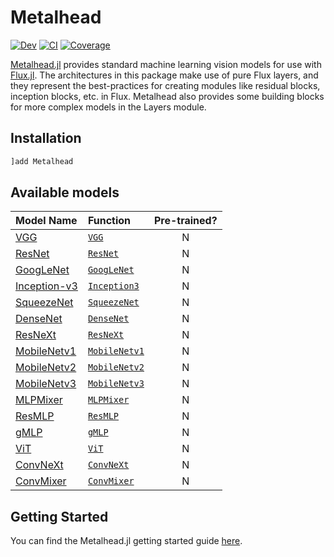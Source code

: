 # Metalhead

[![Dev](https://img.shields.io/badge/docs-dev-blue.svg)](https://fluxml.github.io/Metalhead.jl/dev)
[![CI](https://github.com/FluxML/Metalhead.jl/actions/workflows/CI.yml/badge.svg)](https://github.com/FluxML/Metalhead.jl/actions/workflows/CI.yml)
[![Coverage](https://codecov.io/gh/FluxML/Metalhead.jl/branch/master/graph/badge.svg)](https://codecov.io/gh/FluxML/Metalhead.jl)

[Metalhead.jl](https://github.com/FluxML/Metalhead.jl) provides standard machine learning vision models for use with [Flux.jl](https://fluxml.ai). The architectures in this package make use of pure Flux layers, and they represent the best-practices for creating modules like residual blocks, inception blocks, etc. in Flux. Metalhead also provides some building blocks for more complex models in the Layers module.

## Installation

```julia
]add Metalhead
```

## Available models

| Model Name                                       | Function                                                                                  | Pre-trained? |
|:-------------------------------------------------|:------------------------------------------------------------------------------------------|:------------:|
| [VGG](https://arxiv.org/abs/1409.1556)           | [`VGG`](https://fluxml.ai/Metalhead.jl/dev/docstrings/Metalhead.VGG.html)                 | N            |
| [ResNet](https://arxiv.org/abs/1512.03385)       | [`ResNet`](https://fluxml.ai/Metalhead.jl/dev/docstrings/Metalhead.ResNet.html)           | N            |
| [GoogLeNet](https://arxiv.org/abs/1409.4842)     | [`GoogLeNet`](https://fluxml.ai/Metalhead.jl/dev/docstrings/Metalhead.GoogLeNet.html)     | N            |
| [Inception-v3](https://arxiv.org/abs/1512.00567) | [`Inception3`](https://fluxml.ai/Metalhead.jl/dev/docstrings/Metalhead.Inception3.html)   | N            |
| [SqueezeNet](https://arxiv.org/abs/1602.07360)   | [`SqueezeNet`](https://fluxml.ai/Metalhead.jl/dev/docstrings/Metalhead.SqueezeNet.html)   | N            |
| [DenseNet](https://arxiv.org/abs/1608.06993)     | [`DenseNet`](https://fluxml.ai/Metalhead.jl/dev/docstrings/Metalhead.DenseNet.html)       | N            |
| [ResNeXt](https://arxiv.org/abs/1611.05431)      | [`ResNeXt`](https://fluxml.ai/Metalhead.jl/dev/docstrings/Metalhead.ResNeXt.html)         | N            |
| [MobileNetv1](https://arxiv.org/abs/1704.04861)  | [`MobileNetv1`](https://fluxml.ai/Metalhead.jl/dev/docstrings/Metalhead.MobileNetv1.html) | N            |
| [MobileNetv2](https://arxiv.org/abs/1801.04381)  | [`MobileNetv2`](https://fluxml.ai/Metalhead.jl/dev/docstrings/Metalhead.MobileNetv2.html) | N            |
| [MobileNetv3](https://arxiv.org/abs/1905.02244)  | [`MobileNetv3`](https://fluxml.ai/Metalhead.jl/dev/docstrings/Metalhead.MobileNetv3.html) | N            |
| [MLPMixer](https://arxiv.org/pdf/2105.01601)     | [`MLPMixer`](https://fluxml.ai/Metalhead.jl/dev/docstrings/Metalhead.MLPMixer.html)       | N            |
| [ResMLP](https://arxiv.org/abs/2105.03404)       | [`ResMLP`](https://fluxml.ai/Metalhead.jl/dev/docstrings/Metalhead.ResMLP.html)           | N            |
| [gMLP](https://arxiv.org/abs/2105.08050)         | [`gMLP`](https://fluxml.ai/Metalhead.jl/dev/docstrings/Metalhead.gMLP.html)               | N            |
| [ViT](https://arxiv.org/abs/2010.11929)          | [`ViT`](https://fluxml.ai/Metalhead.jl/dev/docstrings/Metalhead.ViT.html)                 | N            |
| [ConvNeXt](https://arxiv.org/abs/2201.03545)     | [`ConvNeXt`](https://fluxml.ai/Metalhead.jl/dev/docstrings/Metalhead.ConvNeXt.html)       | N            |
| [ConvMixer](https://arxiv.org/abs/2201.09792)    | [`ConvMixer`](https://fluxml.ai/Metalhead.jl/dev/docstrings/Metalhead.ConvMixer.html)     | N            |

## Getting Started

You can find the Metalhead.jl getting started guide [here](https://fluxml.ai/Metalhead.jl/dev/docs/tutorials/quickstart.html).
